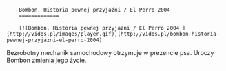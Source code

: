 
        Bombon. Historia pewnej przyjaźni / El Perro 2004 
        =============
        
        [![Bombon. Historia pewnej przyjaźni / El Perro 2004 ](http://vidos.pl/images/player.gif)](http://vidos.pl/bombon-historia-pewnej-przyjazni-el-perro-2004)
        
        
 Bezrobotny mechanik samochodowy otrzymuje w prezencie psa. Uroczy Bombon zmienia jego życie.
    